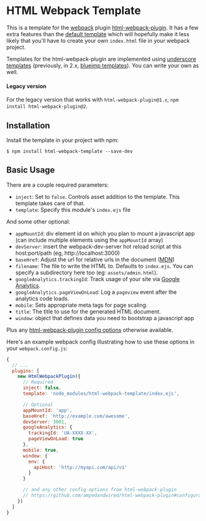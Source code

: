 # HTML Webpack Template

This is a template for the [webpack](http://webpack.github.io/) plugin [html-webpack-plugin](https://www.npmjs.com/package/html-webpack-plugin).  It has a few extra features than the [default template](https://github.com/ampedandwired/html-webpack-plugin/blob/master/default_index.html) which will hopefully make it less likely that you'll have to create your own `index.html` file in your webpack project.

Templates for the html-webpack-plugin are implemented using [underscore templates](http://underscorejs.org/#template) (previously, in 2.x, [blueimp templates](https://github.com/blueimp/JavaScript-Templates)).  You can write your own as well.

#### Legacy version

For the legacy version that works with `html-webpack-plugin@1.x`, `npm install html-webpack-plugin@2`.

## Installation

Install the template in your project with npm:

```shell
$ npm install html-webpack-template --save-dev
```

## Basic Usage

There are a couple required parameters:

- `inject`: Set to `false`.  Controls asset addition to the template.  This template takes care of that.
- `template`: Specify this module's `index.ejs` file

And some other optional:

- `appMountId`: div element id on which you plan to mount a javascript app (can include multiple elements using the `appMountId` array)
- `devServer`: insert the webpack-dev-server hot reload script at this host:port/path (eg, http://localhost:3000)
- `baseHref`: Adjust the url for relative urls in the document ([MDN](https://developer.mozilla.org/en/docs/Web/HTML/Element/base))
- `filename`: The file to write the HTML to. Defaults to `index.ejs`.
   You can specify a subdirectory here too (eg: `assets/admin.html`).
- `googleAnalytics.trackingId`: Track usage of your site via [Google Analytics](http://analytics.google.com).
- `googleAnalytics.pageViewOnLoad`: Log a `pageview` event after the analytics code loads.
- `mobile`: Sets appropriate meta tags for page scaling.
- `title`: The title to use for the generated HTML document.
- `window`: object that defines data you need to bootstrap a javascript app


Plus any [html-webpack-plugin config options](https://github.com/ampedandwired/html-webpack-plugin#configuration) otherwise available.

Here's an example webpack config illustrating how to use these options in your `webpack.config.js`:

```js
{
  // ...
  plugins: [
    new HtmlWebpackPlugin({
      // Required
      inject: false,
      template: 'node_modules/html-webpack-template/index.ejs',

      // Optional
      appMountId: 'app',
      baseHref: 'http://example.com/awesome',
      devServer: 3001,
      googleAnalytics: {
        trackingId: 'UA-XXXX-XX',
        pageViewOnLoad: true
      },
      mobile: true,
      window: {
        env: {
          apiHost: 'http://myapi.com/api/v1'
        }
      }

      // and any other config options from html-webpack-plugin
      // https://github.com/ampedandwired/html-webpack-plugin#configuration
    })
  ]
}
```
